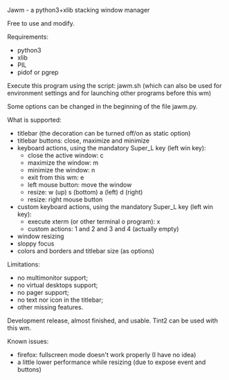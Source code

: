 Jawm - a python3+xlib stacking window manager

Free to use and modify.

Requirements:
- python3
- xlib
- PIL
- pidof or pgrep

Execute this program using the script: jawm.sh (which can also be used for environment settings and for launching other programs before this wm)

Some options can be changed in the beginning of the file jawm.py.

What is supported:
- titlebar (the decoration can be turned off/on as static option)
- titlebar buttons: close, maximize and minimize
- keyboard actions, using the mandatory Super_L key (left win key):
  - close the active window: c
  - maximize the window: m
  - minimize the window: n
  - exit from this wm: e
  - left mouse button: move the window
  - resize: w (up) s (bottom) a (left) d (right)
  - resize: right mouse button
- custom keyboard actions, using the mandatory Super_L key (left win key):
  - execute xterm (or other terminal o program): x
  - custom actions: 1 and 2 and 3 and 4 (actually empty)
- window resizing
- sloppy focus
- colors and borders and titlebar size (as options)

Limitations:
- no multimonitor support;
- no virtual desktops support;
- no pager support;
- no text nor icon in the titlebar;
- other missing features.

Development release, almost finished, and usable. Tint2 can be used with this wm.

Known issues:
- firefox: fullscreen mode doesn't work properly (I have no idea)
- a little lower performance while resizing (due to expose event and buttons)

